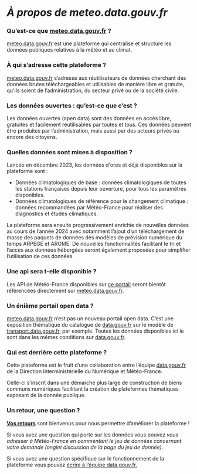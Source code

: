 # ***À propos de meteo.data.gouv.fr***

### **Qu’est-ce que [meteo.data.gouv.fr](http://meteo.data.gouv.fr/) ?**

[meteo.data.gouv.fr](http://meteo.data.gouv.fr/) est une plateforme qui centralise et structure les données publiques relatives à la météo et au climat.

### **À qui s’adresse cette plateforme ?**

[meteo.data.gouv.fr](http://meteo.data.gouv.fr/) s’adresse aux réutilisateurs de données cherchant des données brutes téléchargeables et utilisables de manière libre et gratuite, qu'ils soient de l’administration, du secteur privé ou de la société civile.

### **Les données ouvertes : qu’est-ce que c’est ?**

Les données ouvertes (open data) sont des données en accès libre, gratuites et facilement réutilisables par toutes et tous. Ces données peuvent être produites par l’administration, mais aussi par des acteurs privés ou encore des citoyens.

### **Quelles données sont mises à disposition ?**

Lancée en décembre 2023, les données d'ores et déjà disponibles sur la plateforme sont : 

- Données climatologiques de base : données climatologiques de toutes les stations françaises depuis leur ouverture, pour tous les paramètres disponibles.
- Données climatologiques de référence pour le changement climatique : données recommandées par Météo-France pour réaliser des diagnostics et études climatiques.

La plateforme sera ensuite progressivement enrichie de nouvelles données au cours de l’année 2024 avec notamment l’ajout d’un téléchargement de masse des paquets de données des modèles de prévision numérique du temps ARPEGE et AROME. De nouvelles fonctionnalités facilitant le tri et l’accès aux données hébergées seront également proposées pour simplifier l’utilisation de ces données.

### Une api sera t-elle disponible ?

Les API de Météo-France disponibles sur [ce portail](https://portail-api.meteofrance.fr/devportal/apis) seront bientôt référencées directement sur [meteo.data.gouv.fr](http://meteo.data.gouv.fr). 

### **Un énième portail open data ?**

[meteo.data.gouv.fr](http://meteo.data.gouv.fr/) n’est pas un nouveau portail open data. C’est une exposition thématique du catalogue de [data.gouv.fr](http://data.gouv.fr/) sur le modèle de [transport.data.gouv.fr](http://transport.data.gouv.fr/), par exemple. Toutes les données disponibles ici le sont dans les mêmes conditions sur [data.gouv.fr](http://data.gouv.fr/).

### **Qui est derrière cette plateforme ?**

Cette plateforme est le fruit d’une collaboration entre l’équipe [data.gouv.fr](http://data.gouv.fr/) de la Direction Interministérielle du Numérique et Météo-France.

Celle-ci s’inscrit dans une démarche plus large de construction de biens communs numériques facilitant la création de plateformes thématiques exposant de la donnée publique.

### Un retour, une question ?

**[Vos retours](https://tally.so/r/wQ7y47)** sont bienvenus pour nous permettre d’améliorer la plateforme !

Si vous avez une question qui porte sur les données vous pouvez *vous adresser à Météo-France en commentant le jeu de données concernant votre demande (onglet discussion de la page du jeu de donnée)*.

Si vous avez une question spécifique sur le fonctionnement de la plateforme vous pouvez [écrire à l’équipe data.gouv.fr.](https://support.data.gouv.fr/)